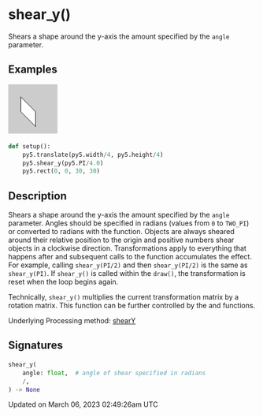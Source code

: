 # shear_y()

Shears a shape around the y-axis the amount specified by the `angle` parameter.

## Examples

<div class="example-table">

<div class="example-row"><div class="example-cell-image">

![example picture for shear_y()](/images/reference/Sketch_shear_y_0.png)

</div><div class="example-cell-code">

```python
def setup():
    py5.translate(py5.width/4, py5.height/4)
    py5.shear_y(py5.PI/4.0)
    py5.rect(0, 0, 30, 30)
```

</div></div>

</div>

## Description

Shears a shape around the y-axis the amount specified by the `angle` parameter. Angles should be specified in radians (values from `0` to `TWO_PI`) or converted to radians with the [](sketch_radians) function. Objects are always sheared around their relative position to the origin and positive numbers shear objects in a clockwise direction. Transformations apply to everything that happens after and subsequent calls to the function accumulates the effect. For example, calling `shear_y(PI/2)` and then `shear_y(PI/2)` is the same as `shear_y(PI)`. If `shear_y()` is called within the `draw()`, the transformation is reset when the loop begins again.
 
Technically, `shear_y()` multiplies the current transformation matrix by a rotation matrix. This function can be further controlled by the [](sketch_push_matrix) and [](sketch_pop_matrix) functions.

Underlying Processing method: [shearY](https://processing.org/reference/shearY_.html)

## Signatures

```python
shear_y(
    angle: float,  # angle of shear specified in radians
    /,
) -> None
```

Updated on March 06, 2023 02:49:26am UTC
